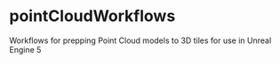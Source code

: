 # pointCloudWorkflows
Workflows for prepping Point Cloud models to 3D tiles for use in Unreal Engine 5
